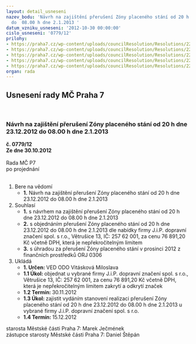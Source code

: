 ```yaml
---
layout: detail_usneseni
nazev_bodu: 'Návrh na zajištění přerušení Zóny placeného stání od 20 h dne 23.12.2012
  do  08.00 h dne 2.1.2013 '
datum_vzniku_usneseni: '2012-10-30 00:00:00'
cislo_usneseni: '0779/12'
prilohy:
- https://praha7.cz/wp-content/uploads/councilResolution/Resolutions/22411/55-12-usnesen%c3%ad_749_ze_dne_10.6.2008.doc
- https://praha7.cz/wp-content/uploads/councilResolution/Resolutions/22411/55-12-%c5%be%c3%a1dost_o_nab%c3%addku_nebo_odm%c3%adtnut%c3%ad.rtf
- https://praha7.cz/wp-content/uploads/councilResolution/Resolutions/22411/55-12-nab%c3%addka_ps.pdf
- https://praha7.cz/wp-content/uploads/councilResolution/Resolutions/22411/55-12-nab%c3%addka_jip.doc
- https://praha7.cz/wp-content/uploads/councilResolution/Resolutions/22411/55-12-nab%c3%addka_proznak.doc
organ: rada
---
```

<div id="ucUsn_pList" class="usn">
	<span><h2>Usnesení rady MČ Praha 7 </h2>
<br></span><div class="standBody">
<span><h3>Návrh na zajištění přerušení Zóny placeného stání od 20 h dne 23.12.2012 do  08.00 h dne 2.1.2013 </h3></span><div class="center">
		<strong>č. 0779/12</strong><br>
	</div>
<div class="center">
		<strong>Ze dne 30.10.2012</strong><br><br>
	</div>Rada MČ P7<br> po projednání<br><br><ol>
<li>Bere na vědomí<ul><li>
<strong>1.</strong> Návrh na zajištění přerušení Zóny placeného stání od 20 h dne 23.12.2012 do  08.00 h dne 2.1.2013     </li></ul>
</li>
<li>Souhlasí<ul>
<li>
<strong>1.</strong> s návrhem na zajištění přerušení Zóny placeného stání od 20 h dne 23.12.2012 do 08.00 h dne 2.1.2013 </li>
<li>
<strong>2.</strong> s objednáním  přerušení Zóny placeného stání od 20 h dne 23.12.2012 do 08.00 h dne 2.1.2013 dle nabídky firmy J.i.P. dopravní značení spol. s r.o., Větrušice 13,  IČ: 257 62 001,  za cenu 76 891,20 Kč včetně DPH, která je nepřekročitelným limitem </li>
<li>
<strong>3.</strong> s úhradou za přerušení Zóny placeného stání v prosinci 2012 z  finančních prostředků ORJ 0306    </li>
</ul>
</li>
<li>Ukládá<ul>
<li>
<strong>1. Určen: </strong>VED ODO Vitásková Miloslava</li>
<li>
<strong>1.1 Úkol: </strong>objednat u vybrané firmy J.i.P. dopravní značení spol. s r.o., Větrušice 13,  IČ: 257 62 001,  za cenu 76 891,20 Kč včetně DPH, která je nepřekročitelným limitem zakrytí a odkrytí značek </li>
<li>
<strong>1.2 Termín: </strong>30.11.2012</li>
<li>
<strong>1.3 Úkol: </strong>zajistit vydáním stanovení realizaci přerušení Zóny placeného stání od 20 h dne 23.12.2012 do 08.00 h dne 2.1.2013 u vybrané firmy J.i.P. dopravní značení spol. s r.o. </li>
<li>
<strong>1.4 Termín: </strong>15.12.2012</li>
</ul>
</li>
</ol>starosta Městské části Praha 7: Marek Ječmének<br>zástupce starosty Městské části Praha 7: Daniel Štěpán 
</div>
</div>